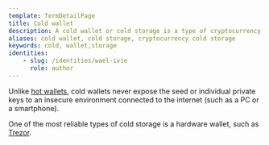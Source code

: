 ```yaml
---
template: TermDetailPage
title: Cold wallet
description: A cold wallet or cold storage is a type of cryptocurrency wallet aiming for maximum security.
aliases: cold wallet, cold storage, cryptocurrency cold storage
keywords: cold, wallet,storage
identities: 
    - slug: /identities/wael-ivie
      role: author
---
```


Unlike [hot wallets](/en/terms/hot-wallets.md), cold wallets never expose the seed or individual private keys to an insecure environment connected to the internet (such as a PC or a smartphone).

One of the most reliable types of cold storage is a hardware wallet, such as [Trezor](/en/terms/trezor-device.md).